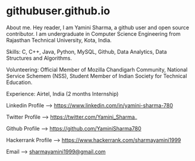 # githubuser.github.io
About me.
Hey reader, I am Yamini Sharma, a github user and open source contributor. I am undergraduate in Computer Science Engineering from Rajasthan Technical University, Kota, India.

Skills:
       C, C++, Java, Python, MySQL, Github, Data Analytics, Data Structures and Algorithms.
          
Volunteering:
            Official Member of Mozilla Chandigarh Community, National Service Schemem (NSS), Student Member of Indian Society for Technical Education.
          
Experience: Airtel, India (2 months Internship)


Linkedin Profile --> https://www.linkedin.com/in/yamini-sharma-780

Twitter Profile --> https://twitter.com/Yamini_Sharma_

Github Profile --> https://github.com/YaminiSharma780

Hackerrank Profile --> https://www.hackerrank.com/sharmayamini1999

Email --> sharmayamini1999@gmail.com
